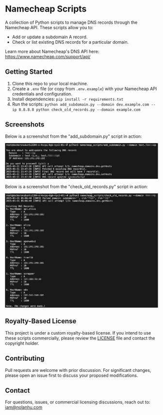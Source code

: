 # Namecheap Scripts

A collection of Python scripts to manage DNS records through the Namecheap API. 
These scripts allow you to:

- Add or update a subdomain A record.
- Check or list existing DNS records for a particular domain.

Learn more about Namecheap's DNS API here:
https://www.namecheap.com/support/api/

## Getting Started

1. Clone this repo to your local machine.
2. Create a `.env` file (or copy from `.env.example`) with your Namecheap API 
   credentials and configuration.
3. Install dependencies:    ```
   pip install -r requirements.txt   ```
4. Run the scripts:   ```
   python add_subdomain.py --domain dev.example.com --ip 8.8.8.8
   python check_old_records.py --domain example.com   ```

## Screenshots

Below is a screenshot from the "add_subdomain.py" script in action:

![Add Subdomain Screenshot](assets/add_subdomain.png)

Below is a screenshot from the "check_old_records.py" script in action:

![Check Old Records Screenshot](assets/check_old_records.png)

## Royalty-Based License

This project is under a custom royalty-based license. If you intend to use 
these scripts commercially, please review the [LICENSE](LICENSE) file and 
contact the copyright holder.

## Contributing

Pull requests are welcome with prior discussion. For significant changes, 
please open an issue first to discuss your proposed modifications.

## Contact

For questions, issues, or commercial licensing discussions, reach out to:
iam@nolanhu.com